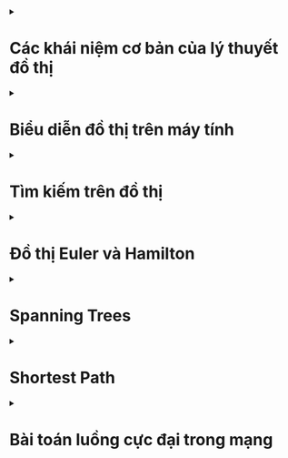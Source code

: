<details>
<summary><h1>Các khái niệm cơ bản của lý thuyết đồ thị</h1></summary>
<p>

<details>
<summary><h2>Định nghĩa đồ thị</h2></summary>
<p>

- Đơn đồ thị vô hướng: ![alt text](./img/image.png)
- Đa đồ thị vô hướng: ![alt text](./img/image-1.png)
- Giả đồ thị vô hướng: ![alt text](./img/image-2.png)
- Đơn đồ thị có hướng: ![alt text](./img/image-3.png)
- Đa đồ thị có hướng: ![alt text](./img/image-4.png)
</p>
</details>

<details>
<summary><h2>Một số thuật ngữ cơ bản trên đồ thị vô hướng</h2></summary>
<p>

- Bậc của đỉnh, đỉnh cô lập, đỉnh treo: ![alt text](./img/image-5.png)
- Định lý về tổng bậc các đỉnh: ![alt text](./img/image-6.png)
- Đường đi, chu trình: ![alt text](./img/image-7.png)
Ví dụ: ![alt text](./img/image-8.png)
- Liên thông: ![alt text](./img/image-9.png)
Ví dụ: ![alt text](./img/image-10.png)
- Cầu, trụ: ![alt text](./img/image-11.png)
</p>
</details>

<details>
<summary><h2>Một số thuật ngữ cơ bản trên đồ thị có hướng</h2></summary>
<p>

- Bán bậc của đỉnh
    - Kí hiệu bán bậc ra của đỉnh v: `deg+(v)`
    - Kí hiệu bán bậc vào của đỉnh v: `deg-(v)`

Ví dụ: ![alt text](./img/image-12.png)
- Định lý về tổng bán bậc các đỉnh: ![alt text](./img/image-13.png)
- Đường đi, chu trình: như đồ thị vô hướng
- Liên thông mạnh, liên thông yếu: ![alt text](./img/image-14.png)
- Định chiều được: ![alt text](./img/image-15.png)
</p>
</details>

<details>
<summary><h2>Một số dạng đồ thị đặc biệt</h2></summary>
<p>

- Đồ thị đầy đủ: ![alt text](./img/image-16.png)
- Đồ thị vòng: ![alt text](./img/image-17.png)
- Đồ thị bánh xe: ![alt text](./img/image-18.png)
- Đồ thị hai phía: ![alt text](./img/image-19.png)
</p>
</details>

</p>
</details>

<details>
<summary><h1>Biểu diễn đồ thị trên máy tính</h1></summary>
<p>

<details>
<summary><h2>Biểu diễn đồ thị bằng ma trận kề</h2></summary>
<p>

- Ma trận kề của đồ thị vô hướng: ![alt text](./img/image-23.png)
- Tính chất của ma trận kề đối với đồ thị vô hướng: ![alt text](./img/image-20.png)
- Ma trận kề của đồ thị có hướng: ![alt text](./img/image-24.png)
- Tính chất của ma trận kề đối với đồ thị có hướng: ![alt text](./img/image-21.png)
- Ưu và nhược điểm: ![alt text](./img/image-22.png)
- Ma trận trọng số: ![alt text](./img/image-25.png)
</p>
</details>

<details>
<summary><h2>Biểu diễn đồ thị bằng ma trận liên thuộc</h2></summary>
<p>

- Đồ thị vô hướng: ![alt text](./img/image-26.png)
- Đồ thị có hướng: ![alt text](./img/image-27.png)
</p>
</details>

<details>
<summary><h2>Biểu diễn đồ thị bằng danh sách cạnh</h2></summary>
<p>

- Ưu và nhược điểm: ![alt text](./img/image-28.png)
</p>
</details>

<details>
<summary><h2>Biểu diễn đồ thị bằng danh sách kề</h2></summary>
<p>

- Ưu và nhược điểm: ![alt text](./img/image-29.png)
</p>
</details>

</p>
</details>

<details>
<summary><h1>Tìm kiếm trên đồ thị</h1></summary>
<p>

<details>
<summary><h2>DFS + BFS</h2></summary>
<p>

- Độ phức tạp thuật toán:
    - Biểu diễn bằng ma trận kề: `O(n^2)`
    - Biểu diễn bằng danh sách cạnh: `O(n.m)`
    - Biểu diễn bằng danh sách kề: `O(max(n, m))`
- Chú ý:
    - Đồ thị vô hướng: Với DFS(u) = BFS(u) = V -> đồ thị liên thông
    - Đồ thị có hướng: Với DFS(u) = BFS(u) = V -> đồ thị liên thông yếu

    Trong đó V là tập các đỉnh

</p>
</details>

<details>
<summary><h2>Ứng dụng</h2></summary>
<p>

- Duyệt tất cả các đỉnh của đồ thị
- Duyệt tất cả các thành phần liên thông của đồ thị
- Tìm đường đi từ đỉnh s đến đỉnh t trên đồ thị

Code: [Đường đi trên đồ thị](./code/duong%20di%20tren%20do%20thi)
- Kiểm tra tính liên thông mạnh của đồ thị bằng thuật toán Kosaraju

Code: [Đếm số thành phần liên thông mạnh](./code/dem%20so%20thanh%20phan%20lien%20thong%20manh)
- Duyệt các đỉnh trụ, cạnh cầu của đồ thị

Code: [Duyệt đỉnh trụ, cạnh cầu](./code/khop%20va%20cau)
- Bài toán định chiều đồ thị
    - Định nghĩa: ![alt text](./img/image-30.png)
    - Định lý: ![alt text](./img/image-31.png)
</p>
</details>

</p>
</details>

<details>
<summary><h1>Đồ thị Euler và Hamilton</h1></summary>
<p>

<details>
<summary><h2>Đồ thị Euler (đi qua các cạnh của đồ thị 1 lần)</h2></summary>
<p>

- Khái niệm và ví dụ: ![alt text](./img/image-34.png) ![alt text](./img/image-35.png)
- Điều kiện cần và đủ để đồ thị là Euler:
    - Đồ thị vô hướng liên thông: mọi đỉnh của đồ thị đều có bậc chẵn
    - Đồ thị có hướng liên thông yếu: tất cả các đỉnh đều có bán bậc ra bằng bán bậc vào (đồ thị liên thông mạnh)
- Điều kiện cần và đủ để đồ thị là nửa Euler:
    - Đồ thị vô hướng liên thông: đồ thị có 0 hoặc 2 đỉnh bậc lẻ
    - Đồ thị có hướng liên thông yếu:
        - Tồn tại đúng hai đỉnh 𝑢, 𝑣 ∈ 𝑉 sao cho 𝑑𝑒𝑔+(𝑢) − 𝑑𝑒𝑔−(𝑢) = 𝑑𝑒𝑔−(𝑣) − deg+(𝑣) = 1
        - Các đỉnh 𝑠 ≠ 𝑢, 𝑠 ≠ 𝑣 còn lại có 𝑑𝑒𝑔+(𝑠) = 𝑑𝑒𝑔−(𝑠)
        - Đường đi Euler sẽ xuất phát tại đỉnh 𝑢 và kết thúc tại đỉnh 𝑣

Code: [Euler](./code/euler)
</p>
</details>

<details>
<summary><h2>Đồ thị Hamilton (đi qua các đỉnh của đồ thị 1 lần)</h2></summary>
<p>

- Khái niệm và ví dụ: ![alt text](./img/image-36.png)
- Chưa có thuật toán hiệu quả để kiểm tra xem 1 đồ thị có phải Hamilton không.

Code: [Hamilton](./code/hamilton)
</p>
</details>

</p>
</details>

<details>
<summary><h1>Spanning Trees</h1></summary>
<p>

<details>
<summary><h2>Cây và các tính chất của cây</h2></summary>
<p>

- Định nghĩa: ![alt text](./img/image-32.png)
- Các tính chất của cây: ![alt text](./img/image-33.png)
</p>
</details>

<details>
<summary><h2>Cây khung của đồ thị</h2></summary>
<p>

- Định nghĩa: ![alt text](./img/image-37.png)
- Xây dựng cây khung của đồ thị: ![alt text](./img/image-38.png)
</p>
</details>

<details>
<summary><h2>Bài toán cây khung nhỏ nhất</h2></summary>
<p>

- Phát biểu bài toán: ![alt text](./img/image-39.png)
- Ví dụ:
    - Bài toán nối mạng máy tính: Một mạng máy tính gồm 𝑛 máy tính được đánh số từ 1, 2, . . . , 𝑛. Biết chi phí nối máy 𝑖 với máy 𝑗 là 𝑐[𝑖, 𝑗], 𝑖, 𝑗 = 1, 2, . . . , 𝑛. Hãy tìm cách nối mạng sao cho chi phí là nhỏ nhất.
    - Bài toán xây dựng hệ thống cáp: Giả sử ta muốn xây dựng một hệ thống cáp điện thoại nối 𝑛 điểm của một mạng viễn thông sao cho điểm bất kỳ nào trong mạng đều có đường truyền tin tới các điểm khác. Biết chi phí xây dựng hệ thống cáp từ điểm 𝑖 đến điểm 𝑗 là 𝑐[𝑖, 𝑗]. Hãy tìm cách xây dựng hệ thống mạng cáp sao cho chi phí là nhỏ nhất.
- Thuật toán Kruskal: ![alt text](./img/image-40.png)
```
Tóm tắt: Áp dụng DSU để code
Bước 1: Khởi tạo và sắp xếp các cạnh theo trọng số tăng dần
Bước 2: Xét các cạnh (x, y): nếu x, y khác cha thì thêm vào cây khung, không thì bỏ
Bước 3: In ra kết quả
```

Code: [Thuật toán Kruskal](./code/cay%20khung%20nho%20nhat/kruskal)
- Thuật toán Prim: ![alt text](./img/image-41.png)
```
Tóm tắt:
Gọi V = {1...n}, V(MST) = NULL
Bước 1: Khởi tạo: Thêm đỉnh u vào V(MST) và loại u khỏi V
Bước 2: Lặp: Chừng nào V khác rỗng thì tìm cạnh ngắn nhất e = (x, y) với x thuộc V, y thuộc V(MST) và thêm cạnh e vào cây khung, đồng thời loại đỉnh x khỏi V và thêm x vào V(MST)
Bước 3: In ra kết quả
```

Code: [Thuật toán Prim](./code/cay%20khung%20nho%20nhat/prim)
</p>
</details>

</p>
</details>

<details>
<summary><h1>Shortest Path</h1></summary>
<p>

<details>
<summary><h2>Bài toán tìm đường đi ngắn nhất</h2></summary>
<p>

- Trường hợp 1: s cố định, t thay đổi
    - Đồ thị ko có trọng số âm: Dijkstra
    - Đồ thị có trọng số âm nhưng ko có chu trình âm: Bellman-Ford
    - Đồ thị có chu trình âm: Ko có lời giải
- Trường hợp 2: s thay đổi và t thay đổi
    - Đồ thị ko có trọng số âm: lặp lại n lần Dijkstra
    - Đồ thị ko có chu trình âm: Floyd
</p>
</details>

<details>
<summary><h2>Thuật toán Dijkstra</h2></summary>
<p>

- Mục đích:
    - Tìm đường đi ngắn nhất từ 1 đỉnh s tới các đỉnh còn lại.
    - Áp dụng cho đồ thị có hướng với trọng số ko âm.

Code: [Thuật toán Dijkstra](./code/duong%20di%20ngan%20nhat/dijkstra)
</p>
</details>

<details>
<summary><h2>Thuật toán Bellman-Ford</h2></summary>
<p>

- Mục đích:
    - Tìm đường đi ngắn nhất từ 1 đỉnh s tới các đỉnh còn lại.
    - Áp dụng cho đồ thị có hướng và không có chu trình âm (có thể có cạnh âm).
</p>
</details>

<details>
<summary><h2>Thuật toán Floyd</h2></summary>
<p>

- Mục đích:
    - Tìm đường đi ngắn nhất giữa tất cả các cặp đỉnh của đồ thị.
    - Áp dụng cho đồ thị có hướng và không có chu trình âm (có thể có cạnh âm).

Code: [Thuật toán Floyd](./code/duong%20di%20ngan%20nhat/floyd)
</p>
</details>

</p>
</details>

<details>
<summary><h1>Bài toán luồng cực đại trong mạng</h1></summary>
<p>

<details>
<summary><h2>Định nghĩa</h2></summary>
<p>

- Mạng: Mạng là đồ thị có hướng, có trọng số e(u, v) thoả mãn:
    - Có duy nhất 1 đỉnh s không có cung đi vào gọi là điểm phát
    - Có duy nhất 1 đỉnh t không có cung đi ra gọi là điểm thu
    - Trọng số e(u, v) là số thực được gọi là khả năng thông qua của cung (nếu không có cung thì khả năng thông qua = 0)
    
    Kí hiệu: `c(u, v)`

- Luồng: Luồng f trong mạng G là ánh xạ `f: E → R+`. Gán cho mỗi cung e 1 số thực không âm `f(e) = f(u, v)`, gọi là luồng trên cung e, thoả mãn:
    - Luồng trên cung e không vượt quá khả năng thông qua của nó: 0 ≤ f(e) ≤ c(u, v)
    - Với mọi đỉnh khác s, t: Tổng luồng cung đi vào = Tổng luồng cung đi ra:
    $\sum f(u,v) = \sum f(v, u)$
    - Giá trị của luồng f: là tổng cung đi ra của s, hoặc tổng cung đi vào của t:
    $val(f) = \sum f(s, u) = \sum f(u, s)$

Ví dụ:

![alt text](./img/image-42.png)
    
    Trong đó: Đỏ: Khả năng thông qua (Trọng số). Xanh: Luồng

Giải thích:

    1. Thoả mãn mọi luồng cung đều nhỏ hơn khả năng thông qua của cung đó
    2. Tổng luồng cung đi vào = Tổng luồng cung đi ra
        Đỉnh 1: 1 + 1 = 2
        Đỉnh 2: 2 + 1 = 3
        Đỉnh 3: 3 = 1 + 1 + 1
        Đỉnh 4: 1 = 1
    3. val(f) = 1 + 3 = 3 + 1 = 4

- Lát cắt: Lát cắt chia đồ thị thành 2 tập hợp X, X* sao cho s thuộc X, t thuộc X*.

    - Khả năng thông qua của lát cắt (X, X*): $c(X, X^*) = \sum c(v, w)$
    
    Trong đó v thuộc X, w thuộc X*
    
    - c(X, X*) min được gọi là lát cắt hẹp nhất

Giá trị của mọi luồng 𝑓 trong mạng luôn nhỏ hơn hoặc bằng khả năng thông qua của lát cắt (𝑋,𝑋∗) bất kỳ trong mạng

Ví dụ:

![alt text](./img/image-43.png)

Xét lắt cắt (X, X*) trong đó X = {s, 3, 4}, X* = {1, 2, t}

Khi đó c(X, X*) = c(s, 1) + c(3, 1) + c(3, 2) + c(4, t) = 11

- Đồ thị tăng luồng: Cho mạng G, ta sẽ xây dựng đồ thị tăng luồng G’ theo tiêu chí sau:
Xét cung e(u, v):
    - Nếu `f(e) = 0` → Giữ nguyên cung
    - Nếu `f(e) = c(u, v)` → Đảo hướng của cung
    - Nếu `0 ≤ f(e) ≤ c(e)` → Cập nhật cung với trọng số `c(e) - f(e)`, thêm 1 cung ngược hướng với trọng số `f(e)`

Ví dụ:
![alt text](./img/image-44.png)

Các cung giữ nguyên từ đồ thị trước thì gọi là cung thuận, còn các cung mới (kể cả đảo hướng) là cung nghịch

- Tăng luồng theo đường đi: 
    - Xét `P = (s = v0, v1,… = t)` là đường đi từ s đến trên đồ thị tăng luồng G’
    - Ta gọi $\omega$ là giá trị nhỏ nhất trong các cung trên đường đi P
    - Về lại đồ thị ban đầu G, ta cập nhật như sau:
        - f’(u, v) = f(u, v) + $\omega$ nếu là cung thuận
        - f’(u, v) = f(u, v) - $\omega$ nếu là cung nghịch
        - f’(u, v) = f(u, v) nếu cung không trên đường đi P

Ví dụ:
![alt text](./img/image-45.png)

- Đường tăng luồng: Đường tăng luồng 𝑓 là một đường đi bất kỳ từ 𝑠 đến 𝑡 trong đồ thị tăng luồng G’

Định lý 1: Các mệnh đề sau là tương đương:

    - 𝑓 là luồng cực đại trong mạng
    - Không tìm được đường tăng luồng 𝑓
    - 𝑣𝑎𝑙(𝑓) = 𝑐(𝑋,𝑋∗) với một lát cắt (𝑋,𝑋∗) nào đó
</p>
</details>

<details>
<summary><h2>Thuật toán Ford - Fulkerson</h2></summary>
<p>

Ví dụ:
![alt text](./img/image-46.png)

- Bắt đầu từ một luồng 𝑓 bất kỳ - có thể là luồng 0
- Xây dựng đồ thị tăng luồng 𝐺’
- Từ 𝐺’, tìm đường tăng luồng 𝑃:
    - Nếu không có đường tăng luồng nào thì kết thúc
    - Nếu có đường tăng luồng 𝑃 thì xây dựng luồng mới 𝑓’ và lặp lại quá trình trên cho đến khi không tìm thêm được đường tăng luồng mới

Để tìm đường tăng luồng trong 𝐺𝑓 có thể sử dụng thuật toán tìm kiếm theo chiều rộng (hoặc theo chiều sâu) bắt đầu từ đỉnh 𝑠.
</p>
</details>

</p>
</details>